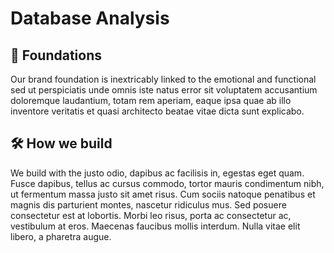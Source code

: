 # Database Analysis

## 🧱 Foundations

Our brand foundation is inextricably linked to the emotional and functional sed ut perspiciatis unde omnis iste natus error sit voluptatem accusantium doloremque laudantium, totam rem aperiam, eaque ipsa quae ab illo inventore veritatis et quasi architecto beatae vitae dicta sunt explicabo.

## 🛠 How we build

We build with the justo odio, dapibus ac facilisis in, egestas eget quam. Fusce dapibus, tellus ac cursus commodo, tortor mauris condimentum nibh, ut fermentum massa justo sit amet risus. Cum sociis natoque penatibus et magnis dis parturient montes, nascetur ridiculus mus. Sed posuere consectetur est at lobortis. Morbi leo risus, porta ac consectetur ac, vestibulum at eros. Maecenas faucibus mollis interdum. Nulla vitae elit libero, a pharetra augue.
